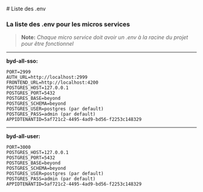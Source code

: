 ﻿﻿﻿# Liste des .env
### La liste des .env pour les micros services
> **Note:** *Chaque micro service doit avoir un .env à la racine du projet pour être fonctionnel*

-----
**byd-all-sso:**

	PORT=2999
	AUTH_URL=http://localhost:2999
	FRONTEND_URL=http://localhost:4200
	POSTGRES_HOST=127.0.0.1
	POSTGRES_PORT=5432
	POSTGRES_BASE=beyond
	POSTGRES_SCHEMA=beyond
	POSTGRES_USER=postgres (par default)
	POSTGRES_PASS=admin (par default)
	APPIDTENANTID=5af721c2-4495-4ad9-bd56-f2253c148329
-----
**byd-all-user:**

	PORT=3000
	POSTGRES_HOST=127.0.0.1
	POSTGRES_PORT=5432
	POSTGRES_BASE=beyond
	POSTGRES_SCHEMA=beyond
	POSTGRES_USER=postgres (par default)
	POSTGRES_PASS=admin (par default)
	APPIDTENANTID=5af721c2-4495-4ad9-bd56-f2253c148329

